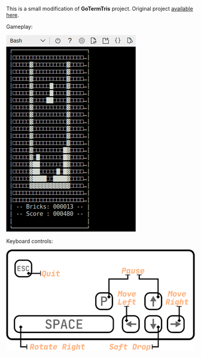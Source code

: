 This is a small modification of **GoTermTris** project. Original project [available here](https://github.com/rDybing/gotermtris). 

Gameplay: 

![](game.png)

Keyboard controls:

![](keyboard.png)
